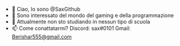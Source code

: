 - 👋 Ciao, Io sono @SaxGithub
- 👀 Sono interessato del mondo del gaming e della programmazione
- 🌱 Attualmente non sto studiando in nessun tipo di scuola
- 📫 Come conattatarmi?
      Discord: sax#0101
      Gmail: Berishar555@gmail.com
